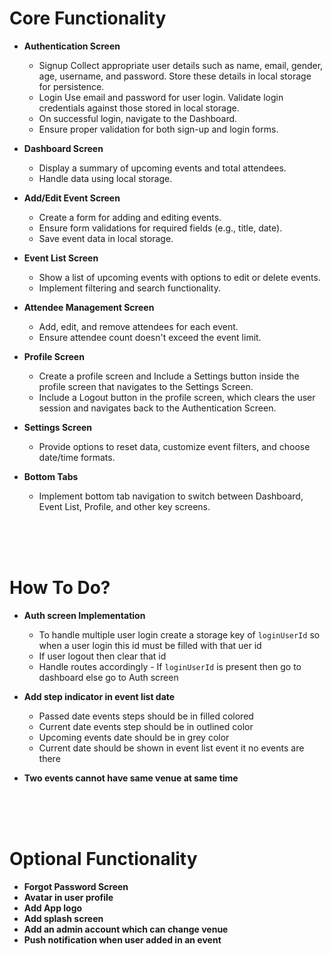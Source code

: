 # Core Functionality

- **Authentication Screen**

  - Signup Collect appropriate user details such as name, email, gender, age, username, and password. Store these details in local storage for persistence.
  - Login Use email and password for user login. Validate login credentials against those stored in local storage.
  - On successful login, navigate to the Dashboard.
  - Ensure proper validation for both sign-up and login forms.

- **Dashboard Screen**

  - Display a summary of upcoming events and total attendees.
  - Handle data using local storage.

- **Add/Edit Event Screen**

  - Create a form for adding and editing events.
  - Ensure form validations for required fields (e.g., title, date).
  - Save event data in local storage.

- **Event List Screen**

  - Show a list of upcoming events with options to edit or delete events.
  - Implement filtering and search functionality.

- **Attendee Management Screen**

  - Add, edit, and remove attendees for each event.
  - Ensure attendee count doesn't exceed the event limit.

- **Profile Screen**

  - Create a profile screen and Include a Settings button inside the profile screen that navigates to the Settings Screen.
  - Include a Logout button in the profile screen, which clears the user session and navigates back to the Authentication Screen.

- **Settings Screen**

  - Provide options to reset data, customize event filters, and choose date/time formats.

- **Bottom Tabs**

  - Implement bottom tab navigation to switch between Dashboard, Event List, Profile, and other key screens.

<br/>
<br/>
<br/>

# How To Do?

- **Auth screen Implementation**

  - To handle multiple user login create a storage key of `loginUserId` so when a user login this id must be filled with that uer id
  - If user logout then clear that id
  - Handle routes accordingly - If `loginUserId` is present then go to dashboard else go to Auth screen

- **Add step indicator in event list date**

  - Passed date events steps should be in filled colored
  - Current date events step should be in outlined color
  - Upcoming events date should be in grey color
  - Current date should be shown in event list event it no events are there

- **Two events cannot have same venue at same time**

<br/>
<br/>
<br/>

# Optional Functionality

- **Forgot Password Screen**
- **Avatar in user profile**
- **Add App logo**
- **Add splash screen**
- **Add an admin account which can change venue**
- **Push notification when user added in an event**
